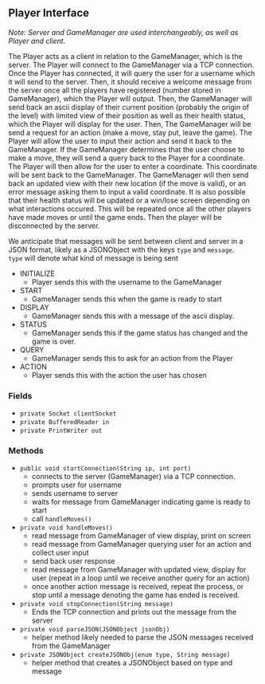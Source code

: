## Player Interface

*Note: Server and GameManager are used interchangeably, as well as Player and client.*

The Player acts as a client in relation to the GameManager, which is the server. The Player will connect to the GameManager via a TCP connection. Once the Player has connected, it will query the user for a username which it will send to the server. Then, it should receive a welcome message from the server once all the players have registered (number stored in GameManager), which the Player will output. Then, the GameManager will send back an ascii display of their current position (probably the origin of the level) with limited view of their position as well as their health status, which the Player will display for the user. Then, The GameManager will be send a request for an action (make a move, stay put, leave the game). The Player will allow the user to input their action and send it back to the GameManager. If the GameManager determines that the user choose to make a move, they will send a query back to the Player for a coordinate. The Player will then allow for the user to enter a coordinate. This coordinate will be sent back to the GameManager. The GameManager will then send back an updated view with their new location (if the move is valid), or an error message asking them to input a valid coordinate. It is also possible that their health status will be updated or a win/lose screen depending on what interactions occured. This will be repeated once all the other players have made moves or until the game ends.
Then the player will be disconnected by the server. 


We anticipate that messages will be sent between client and server in a JSON format, likely as a JSONObject with the keys `type` and `message`.    
`type` will denote what kind of message is being sent
* INITIALIZE
  * Player sends this with the username to the GameManager
* START
  * GameManager sends this when the game is ready to start
* DISPLAY
  * GameManager sends this with a message of the ascii display.
* STATUS
  * GameManager sends this if the game status has changed and the game is over.
* QUERY
  * GameManager sends this to ask for an action from the Player
* ACTION
  * Player sends this with the action the user has chosen

### Fields
* `private Socket clientSocket`
* `private BufferedReader in`
* `private PrintWriter out`

### Methods
* `public void startConnection(String ip, int port)`
  * connects to the server (GameManager) via a TCP connection.
  * prompts user for username
  * sends username to server
  * waits for message from GameManager indicating game is ready to start
  * call `handleMoves()`
* `private void handleMoves()`
  * read message from GameManager of view display, print on screen
  * read message from GameManager querying user for an action and collect user input
  * send back user response
  * read message from GameManager with updated view, display for user (repeat in a loop until we receive another query for an action)
  * once another action message is received, repeat the process, or stop until a message denoting the game has ended is received. 
* `private void stopConnection(String message)`
  * Ends the TCP connection and prints out the message from the server
* `private void parseJSON(JSONObject jsonObj)`
  * helper method likely needed to parse the JSON messages received from the GameManager
* `private JSONObject createJSONObj(enum type, String message)`
  * helper method that creates a JSONObject based on type and message
  
